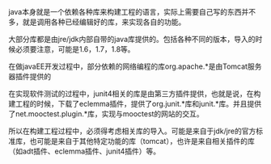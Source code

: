 java本身就是一个依赖各种库来构建工程的语言，实际上需要自己写的东西并不多，就是调用各种已经编辑好的库，来实现各自的功能。

大部分库都是由jre/jdk内部自带的java库提供的。包括各种不同的版本，导入的时候必须要注意，可能是1.6，1.7，1.8等。

在做javaEE开发过程中，部分依赖的网络编程的库org.apache.\*是由Tomcat服务器插件提供的

在实现软件测试的过程中，junit4相关的库是由第三方插件提供，也就是说，在构建工程的时候，下载了eclemma插件，提供了org.junit.\*库和junit.\*库。并且提供了net.mooctest.plugin.\*库，实现与mooctest的网站的交互。

所以在构建工程过程中，必须得考虑相关库的导入。可能是来自于jdk/jre的官方标准库，也可能是来自于其他特定功能的库（tomcat），也许是来自相关插件的库（如adt插件、eclemma插件、junit4插件）等。
